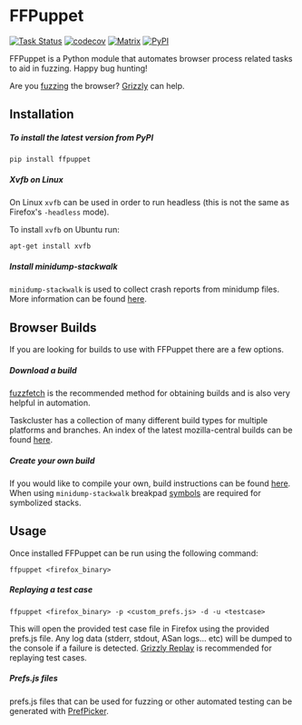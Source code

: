 FFPuppet
========

[![Task Status](https://community-tc.services.mozilla.com/api/github/v1/repository/MozillaSecurity/ffpuppet/master/badge.svg)](https://community-tc.services.mozilla.com/api/github/v1/repository/MozillaSecurity/ffpuppet/master/latest)
[![codecov](https://codecov.io/gh/MozillaSecurity/ffpuppet/branch/master/graph/badge.svg)](https://codecov.io/gh/MozillaSecurity/ffpuppet)
[![Matrix](https://img.shields.io/badge/chat-%23fuzzing-green?logo=matrix)](https://matrix.to/#/#fuzzing:mozilla.org)
[![PyPI](https://img.shields.io/pypi/v/ffpuppet)](https://pypi.org/project/ffpuppet)

FFPuppet is a Python module that automates browser process related tasks to aid in fuzzing. Happy bug hunting!

Are you [fuzzing](https://firefox-source-docs.mozilla.org/tools/fuzzing/index.html) the browser? [Grizzly](https://github.com/MozillaSecurity/grizzly) can help.

Installation
------------

##### To install the latest version from PyPI

    pip install ffpuppet

##### Xvfb on Linux

On Linux `xvfb` can be used in order to run headless (this is not the same as Firefox's `-headless` mode).

To install `xvfb` on Ubuntu run:

    apt-get install xvfb

##### Install minidump-stackwalk

`minidump-stackwalk` is used to collect crash reports from minidump files. More
information can be found [here](https://lib.rs/crates/minidump-stackwalk).

Browser Builds
--------------

If you are looking for builds to use with FFPuppet there are a few options.

##### Download a build

[fuzzfetch](https://github.com/MozillaSecurity/fuzzfetch) is the recommended method for obtaining builds and is also very helpful in automation.

Taskcluster has a collection of many different build types for multiple platforms and branches.
An index of the latest mozilla-central builds can be found [here](https://firefox-ci-tc.services.mozilla.com/tasks/index/gecko.v2.mozilla-central.latest.firefox/).

##### Create your own build

If you would like to compile your own, build instructions can be found [here](https://firefox-source-docs.mozilla.org/setup/index.html). When using `minidump-stackwalk`
breakpad [symbols](https://firefox-source-docs.mozilla.org/setup/building_with_debug_symbols.html#building-with-debug-symbols) are required for symbolized stacks.

Usage
-----

Once installed FFPuppet can be run using the following command:

    ffpuppet <firefox_binary>

##### Replaying a test case

    ffpuppet <firefox_binary> -p <custom_prefs.js> -d -u <testcase>

This will open the provided test case file in Firefox using the provided prefs.js file. Any log data (stderr, stdout, ASan logs... etc) will be dumped to the console if a failure is detected. [Grizzly Replay](https://github.com/MozillaSecurity/grizzly/wiki/Grizzly-Replay) is recommended for replaying test cases.

##### Prefs.js files

prefs.js files that can be used for fuzzing or other automated testing can be generated with [PrefPicker](https://github.com/MozillaSecurity/prefpicker).
